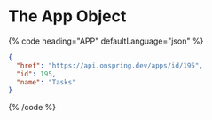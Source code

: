 # The App Object

{% code heading="APP" defaultLanguage="json" %}

```json
{
  "href": "https://api.onspring.dev/apps/id/195",
  "id": 195,
  "name": "Tasks"
}
```

{% /code %}

